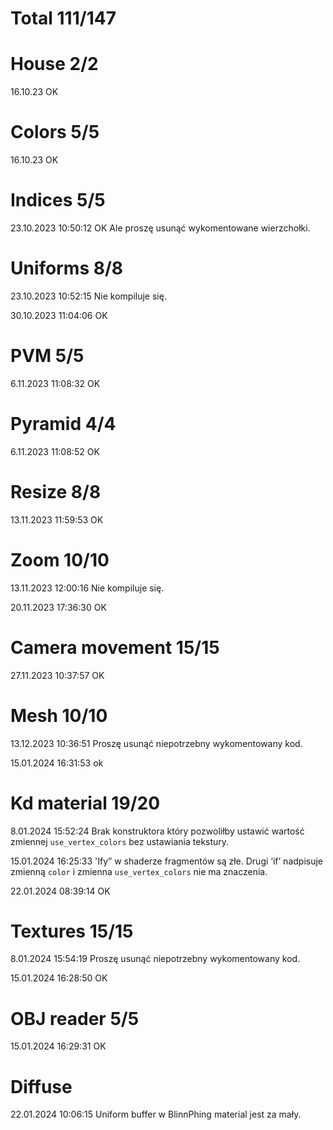 # Total 111/147

# House 2/2

16.10.23 OK

# Colors 5/5

16.10.23 OK

# Indices 5/5

23.10.2023 10:50:12 OK
Ale proszę usunąć wykomentowane wierzchołki.

# Uniforms 8/8

23.10.2023 10:52:15
Nie kompiluje się.

30.10.2023 11:04:06 OK

# PVM 5/5

6.11.2023 11:08:32 OK

# Pyramid 4/4

6.11.2023 11:08:52 OK

# Resize 8/8

13.11.2023 11:59:53 OK

# Zoom 10/10

13.11.2023 12:00:16
Nie kompiluje się. 

20.11.2023 17:36:30 OK 

# Camera movement 15/15 

27.11.2023 10:37:57 OK

# Mesh 10/10

13.12.2023 10:36:51
Proszę usunąć niepotrzebny wykomentowany kod. 

15.01.2024 16:31:53 ok

# Kd material 19/20

8.01.2024 15:52:24
Brak konstruktora który pozwoliłby ustawić wartość zmiennej `use_vertex_colors` bez ustawiania tekstury. 

15.01.2024 16:25:33
'Ify” w shaderze fragmentów są złe. Drugi ‘if’ nadpisuje zmienną `color` i zmienna `use_vertex_colors` nie ma znaczenia. 

22.01.2024 08:39:14 OK

# Textures 15/15 

8.01.2024 15:54:19
Proszę usunąć niepotrzebny wykomentowany kod. 

15.01.2024 16:28:50 OK

# OBJ reader 5/5

15.01.2024 16:29:31 OK

# Diffuse

22.01.2024 10:06:15
Uniform buffer w BlinnPhing material jest za mały. 





